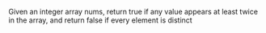 Given an integer array nums, return true if any value appears at least twice in the array, and return false if every element is distinct
